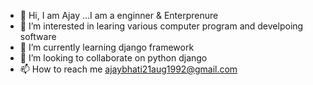 - 👋 Hi, I am Ajay ...I am a enginner & Enterprenure
- 👀 I’m interested in learing various computer program and develpoing software
- 🌱 I’m currently learning django framework
- 💞️ I’m looking to collaborate on python django
- 📫 How to reach me ajaybhati21aug1992@gmail.com

<!---
ajayroadie/ajayroadie is a ✨ special ✨ repository because its `README.md` (this file) appears on your GitHub profile.
You can click the Preview link to take a look at your changes.
--->
